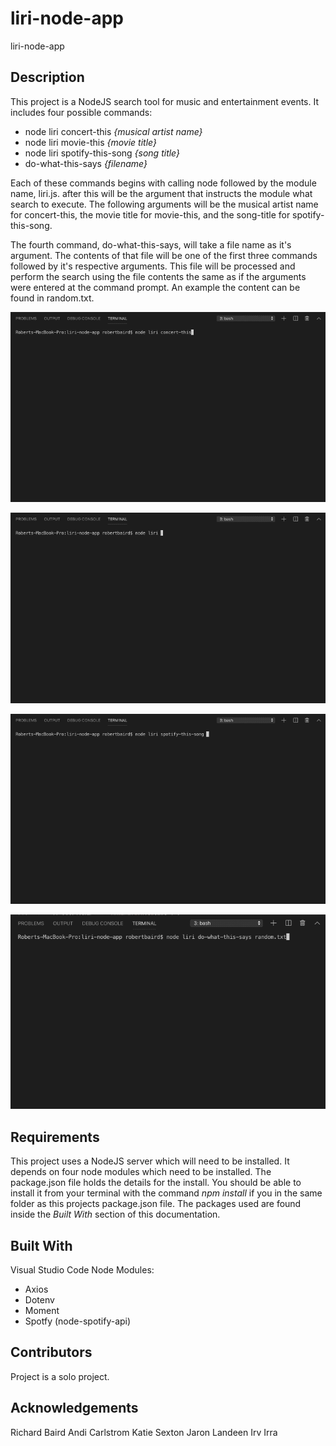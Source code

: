 # liri-node-app
liri-node-app

## Description
This project is a NodeJS search tool for music and entertainment events. It includes four possible commands:

* node liri concert-this _{musical artist name}_
* node liri movie-this _{movie title}_
* node liri spotify-this-song _{song title}_
* do-what-this-says _{filename}_

Each of these commands begins with calling node followed by the module name, liri.js.  after this will be the argument that instructs the module what search to execute. The following arguments will be the musical artist name for concert-this, the movie title for movie-this, and the song-title for spotify-this-song. 

The fourth command, do-what-this-says, will take a file name as it's argument.  The contents of that file will be one of the first three commands followed by it's respective arguments. This file will be processed and perform the search using the file contents the same as if the arguments were entered at the command prompt. An example the content can be found in random.txt.

![concertsearch](https://github.com/rbaird2001/liri-node-app/blob/master/concertSearch.gif)

![moviesearch](https://github.com/rbaird2001/liri-node-app/blob/master/movieSearch.gif)

![spotifysearch](https://github.com/rbaird2001/liri-node-app/blob/master/spotifySearch.gif)

![filesearch](https://github.com/rbaird2001/liri-node-app/blob/master/fileSearch.gif)

## Requirements
This project uses a NodeJS server which will need to be installed.  It depends on four node modules which need to be installed. The package.json file holds the details for the install. You should be able to install it from your terminal with the command _npm install_ if you in the same folder as this projects package.json file. The packages used are found inside the _Built With_ section of this documentation.

## Built With
Visual Studio Code
Node Modules:
   * Axios
   * Dotenv 
   * Moment
   * Spotfy (node-spotify-api)

## Contributors
Project is a solo project.

## Acknowledgements
Richard Baird
Andi Carlstrom
Katie Sexton
Jaron Landeen
Irv Irra
